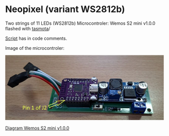 # Neopixel (variant WS2812b)

Two strings of 11 LEDs (WS2812b)
Microcontroler: Wemos S2 mini v1.0.0 flashed with [tasmota](https://templates.blakadder.com/s2_mini.html)/

[Script](autoexec.be) has in code comments.

Image of the microcontroler:

<img src="wemos-s2.jpg">

[Diagram Wemos S2 mini v1.0.0](https://www.wemos.cc/en/latest/_static/files/sch_s2_mini_v1.0.0.pdf)
